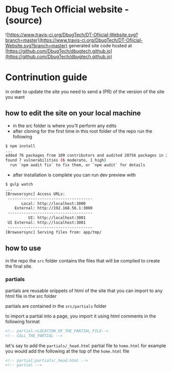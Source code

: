 # Dbug Tech Official website - (source)

![https://www.travis-ci.org/DbugTech/DT-Ofiicial-Website.svg?branch=master](https://www.travis-ci.org/DbugTech/DT-Ofiicial-Website.svg?branch=master)
generated site code hosted at [https://github.com/DbugTech/dbugtech.github.io](https://github.com/DbugTech/dbugtech.github.io)

# Contrinution guide
in order to update the site you need to send a (PR) of the version of the site you want

## how to edit the site on your local machine

- in the src folder is where you'll perform any edits
- after cloning for the first time in this root folder of the repo run the following

```bash
$ npm install
...
added 76 packages from 109 contributors and audited 20756 packages in 236.433s
found 7 vulnerabilities (6 moderate, 1 high)
  run `npm audit fix` to fix them, or `npm audit` for details
```

- after installation is complete you can run dev preview with

```bash
$ gulp watch
...
[Browsersync] Access URLs:
 -------------------------------------
       Local: http://localhost:3000
    External: http://192.168.56.1:3000
 -------------------------------------
          UI: http://localhost:3001
 UI External: http://localhost:3001
 -------------------------------------
[Browsersync] Serving files from: app/tmp/
```

## how to use

in the repo the `src` folder contains the files that will be compiled to create the final site.

### partials

partials are reusable snippets of html of the site that you can import to any html file in the src folder

partials are contained in the `src/partials` folder

to import a partial into a page, you import it using html comments in the following format

```html
<!-- partial:<LOCATION_OF_THE_PARTIAL_FILE-->
<!-- CALL_THE_PARTIAL -->
```

let's say to add the `partials/_head.html` partial file to `home.html` for example you would add the following at the top of the `home.html` file

```html
<!-- partial:partials/_head.html -->
<!-- partial -->
```